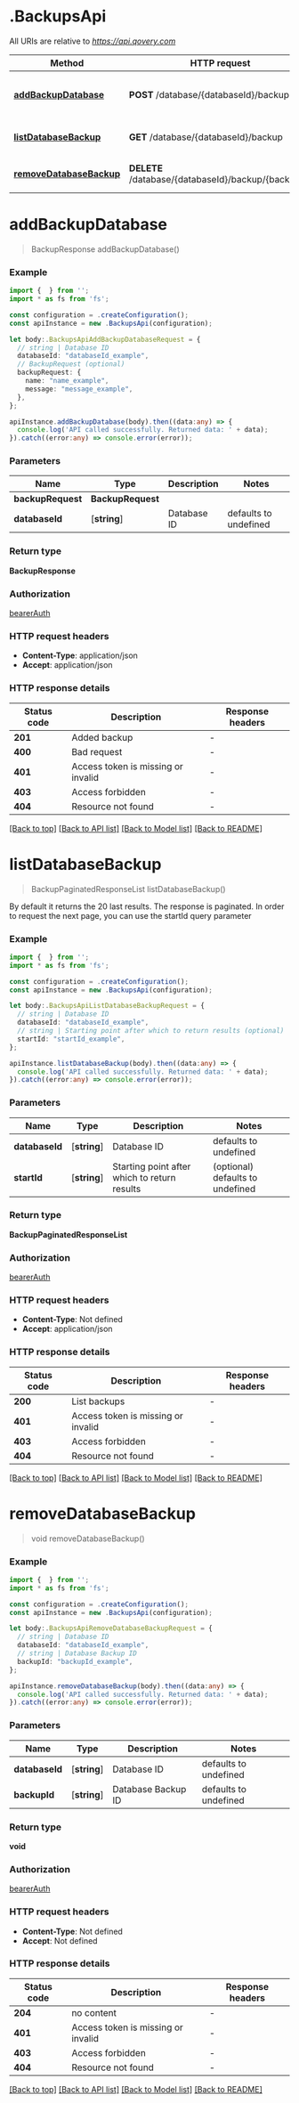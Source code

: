 # .BackupsApi

All URIs are relative to *https://api.qovery.com*

Method | HTTP request | Description
------------- | ------------- | -------------
[**addBackupDatabase**](BackupsApi.md#addBackupDatabase) | **POST** /database/{databaseId}/backup | Add a backup to the Database 
[**listDatabaseBackup**](BackupsApi.md#listDatabaseBackup) | **GET** /database/{databaseId}/backup | List database  backups
[**removeDatabaseBackup**](BackupsApi.md#removeDatabaseBackup) | **DELETE** /database/{databaseId}/backup/{backupId} | Remove database  backup


# **addBackupDatabase**
> BackupResponse addBackupDatabase()


### Example


```typescript
import {  } from '';
import * as fs from 'fs';

const configuration = .createConfiguration();
const apiInstance = new .BackupsApi(configuration);

let body:.BackupsApiAddBackupDatabaseRequest = {
  // string | Database ID
  databaseId: "databaseId_example",
  // BackupRequest (optional)
  backupRequest: {
    name: "name_example",
    message: "message_example",
  },
};

apiInstance.addBackupDatabase(body).then((data:any) => {
  console.log('API called successfully. Returned data: ' + data);
}).catch((error:any) => console.error(error));
```


### Parameters

Name | Type | Description  | Notes
------------- | ------------- | ------------- | -------------
 **backupRequest** | **BackupRequest**|  |
 **databaseId** | [**string**] | Database ID | defaults to undefined


### Return type

**BackupResponse**

### Authorization

[bearerAuth](README.md#bearerAuth)

### HTTP request headers

 - **Content-Type**: application/json
 - **Accept**: application/json


### HTTP response details
| Status code | Description | Response headers |
|-------------|-------------|------------------|
**201** | Added backup |  -  |
**400** | Bad request |  -  |
**401** | Access token is missing or invalid |  -  |
**403** | Access forbidden |  -  |
**404** | Resource not found |  -  |

[[Back to top]](#) [[Back to API list]](README.md#documentation-for-api-endpoints) [[Back to Model list]](README.md#documentation-for-models) [[Back to README]](README.md)

# **listDatabaseBackup**
> BackupPaginatedResponseList listDatabaseBackup()

By default it returns the 20 last results. The response is paginated. In order to request the next page, you can use the startId query parameter

### Example


```typescript
import {  } from '';
import * as fs from 'fs';

const configuration = .createConfiguration();
const apiInstance = new .BackupsApi(configuration);

let body:.BackupsApiListDatabaseBackupRequest = {
  // string | Database ID
  databaseId: "databaseId_example",
  // string | Starting point after which to return results (optional)
  startId: "startId_example",
};

apiInstance.listDatabaseBackup(body).then((data:any) => {
  console.log('API called successfully. Returned data: ' + data);
}).catch((error:any) => console.error(error));
```


### Parameters

Name | Type | Description  | Notes
------------- | ------------- | ------------- | -------------
 **databaseId** | [**string**] | Database ID | defaults to undefined
 **startId** | [**string**] | Starting point after which to return results | (optional) defaults to undefined


### Return type

**BackupPaginatedResponseList**

### Authorization

[bearerAuth](README.md#bearerAuth)

### HTTP request headers

 - **Content-Type**: Not defined
 - **Accept**: application/json


### HTTP response details
| Status code | Description | Response headers |
|-------------|-------------|------------------|
**200** | List backups |  -  |
**401** | Access token is missing or invalid |  -  |
**403** | Access forbidden |  -  |
**404** | Resource not found |  -  |

[[Back to top]](#) [[Back to API list]](README.md#documentation-for-api-endpoints) [[Back to Model list]](README.md#documentation-for-models) [[Back to README]](README.md)

# **removeDatabaseBackup**
> void removeDatabaseBackup()


### Example


```typescript
import {  } from '';
import * as fs from 'fs';

const configuration = .createConfiguration();
const apiInstance = new .BackupsApi(configuration);

let body:.BackupsApiRemoveDatabaseBackupRequest = {
  // string | Database ID
  databaseId: "databaseId_example",
  // string | Database Backup ID
  backupId: "backupId_example",
};

apiInstance.removeDatabaseBackup(body).then((data:any) => {
  console.log('API called successfully. Returned data: ' + data);
}).catch((error:any) => console.error(error));
```


### Parameters

Name | Type | Description  | Notes
------------- | ------------- | ------------- | -------------
 **databaseId** | [**string**] | Database ID | defaults to undefined
 **backupId** | [**string**] | Database Backup ID | defaults to undefined


### Return type

**void**

### Authorization

[bearerAuth](README.md#bearerAuth)

### HTTP request headers

 - **Content-Type**: Not defined
 - **Accept**: Not defined


### HTTP response details
| Status code | Description | Response headers |
|-------------|-------------|------------------|
**204** | no content |  -  |
**401** | Access token is missing or invalid |  -  |
**403** | Access forbidden |  -  |
**404** | Resource not found |  -  |

[[Back to top]](#) [[Back to API list]](README.md#documentation-for-api-endpoints) [[Back to Model list]](README.md#documentation-for-models) [[Back to README]](README.md)


